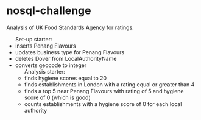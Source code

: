 # nosql-challenge

Analysis of UK Food Standards Agency for ratings.<br>
<ul>Set-up starter:
<li>inserts Penang Flavours 
<li>updates business type for Penang Flavours
<li>deletes Dover from LocalAuthorityName
<li>converts geocode to integer

<ul>Analysis starter:
<li>finds hygiene scores equal to 20
<li>finds establishments in London with a rating equal or greater than 4
<li>finds a top 5 near Penang Flavours with rating of 5 and hygiene score of 0 (which is good)
<li>counts establishments with a hygiene score of 0 for each local authority
